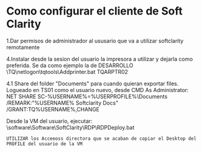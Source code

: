# Como configurar el cliente de Soft Clarity

1.Dar permisos de administrador al ususario que va a utilizar softclarity remotamente


4.Instalar desde la sesion del usuario la impresora a utilizar y dejarla como preferida. Se da como ejemplo la de DESARROLLO 
	\\TQ\netlogon\tqtools\Addprinter.bat TQARPTR02

4.1 Share del folder "Documents" para cuando quieran exportar files.
	Logueado en TS01 como el usuario nuevo, desde CMD As Administrator:
	NET SHARE SC-%USERNAME%=%USERPROFILE%\Documents /REMARK:"%USERNAME% Softclarity Docs" /GRANT:TQ\%USERNAME%,CHANGE



Desde la VM del usuario, ejecutar: 
	\\software\Software\SoftClarity\RDP\RDPDeploy.bat
	
	UTILIZAR los Acceeoss directora que se acaban de copiar el Desktop del PROFILE del usuario de la VM